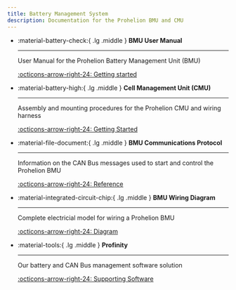 ```yaml
---
title: Battery Management System
description: Documentation for the Prohelion BMU and CMU
---
```


<div class="grid cards" markdown>

-   :material-battery-check:{ .lg .middle } __BMU User Manual__

    ---

    User Manual for the Prohelion Battery Management Unit (BMU)

    [:octicons-arrow-right-24: Getting started](User_Manual/index.md)

-   :material-battery-high:{ .lg .middle } __Cell Management Unit (CMU)__

    ---

    Assembly and mounting procedures for the Prohelion CMU and wiring harness

    [:octicons-arrow-right-24: Getting Started](Cell_Management_Unit/index.md)

-   :material-file-document:{ .lg .middle } __BMU Communications Protocol__

    ---

    Information on the CAN Bus messages used to start and control the Prohelion BMU

    [:octicons-arrow-right-24: Reference](Communications_Protocol/index.md)

-   :material-integrated-circuit-chip:{ .lg .middle } __BMU Wiring Diagram__

    ---

    Complete electricial model for wiring a Prohelion BMU

    [:octicons-arrow-right-24: Diagram](Wiring_Diagram/pdfs/PHLN67.018v1%20BMU%20Wiring%20Diagram.pdf)    

-   :material-tools:{ .lg .middle } __Profinity__

    ---

    Our battery and CAN Bus management software solution

    [:octicons-arrow-right-24: Supporting Software](../Profinity/70_Prohelion_Batteries.md)

</div>